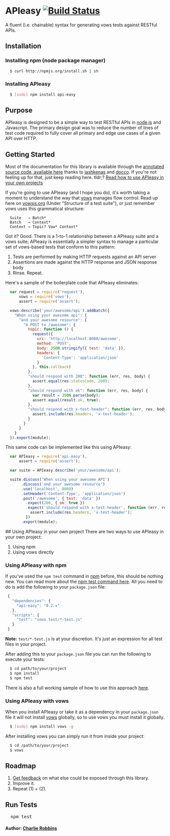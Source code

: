# APIeasy [![Build Status](https://secure.travis-ci.org/flatiron/api-easy.png)](http://travis-ci.org/flatiron/api-easy)

A fluent (i.e. chainable) syntax for generating vows tests against RESTful APIs.

## Installation

### Installing npm (node package manager)
``` bash
  $ curl http://npmjs.org/install.sh | sh
```

### Installing APIeasy
``` bash
  $ [sudo] npm install api-easy
```

## Purpose
APIeasy is designed to be a simple way to test RESTful APIs in [node.js][0] and Javascript. The primary design goal was to reduce the number of lines of test code required to fully cover all primary and edge use cases of a given API over HTTP.

## Getting Started
Most of the documentation for this library is available through the [annotated source code, available here][1] thanks to [jashkenas][2] and [docco][3]. If you're not feeling up for that, just keep reading here. tldr;? [Read how to use APIeasy in your own projects][4]

If you're going to use APIeasy (and I hope you do), it's worth taking a moment to understand the way that [vows][5] manages flow control. Read up here on [vowsjs.org][5] (Under "Structure of a test suite"), or just remember vows uses this grammatical structure:

```
  Suite   → Batch*
  Batch   → Context*
  Context → Topic? Vow* Context*
```

Got it? Good. There is a 1-to-1 relationship between a APIeasy suite and a vows suite; APIeasy is essentially a simpler syntax to manage a particular set of vows-based tests that conform to this pattern:

1. Tests are performed by making HTTP requests against an API server
2. Assertions are made against the HTTP response and JSON response body
3. Rinse. Repeat.

Here's a sample of the boilerplate code that APIeasy eliminates:

``` js
  var request = require('request'),
      vows = require('vows'),
      assert = require('assert');

  vows.describe('your/awesome/api').addBatch({
    "When using your awesome api": {
      "and your awesome resource": {
        "A POST to /awesome": {
          topic: function () {
            request({
              uri: 'http://localhost:8080/awesome',
              method: 'POST',
              body: JSON.stringify({ test: 'data' }),
              headers: {
                'Content-Type': 'application/json'
              }
            }, this.callback)
          },
          "should respond with 200": function (err, res, body) {
            assert.equal(res.statusCode, 200);
          },
          "should respond with ok": function (err, res, body) {
            var result = JSON.parse(body);
            assert.equal(result.ok, true);
          },
          "should respond with x-test-header": function (err, res, body) {
            assert.include(res.headers, 'x-test-header');
          }
        }
      }
    }
  }).export(module);
```

This same code can be implemented like this using APIeasy:

``` js
  var APIeasy = require('api-easy'),
      assert = require('assert');

  var suite = APIeasy.describe('your/awesome/api');

  suite.discuss('When using your awesome API')
       .discuss('and your awesome resource')
       .use('localhost', 8080)
       .setHeader('Content-Type', 'application/json')
       .post('/awesome', { test: 'data' })
         .expect(200, { ok: true })
         .expect('should respond with x-test-header', function (err, res, body) {
           assert.include(res.headers, 'x-test-header');
         })
       .export(module);
```

<a name="using-api-easy">
## Using APIeasy in your own project
There are two ways to use APIeasy in your own project:

1. Using npm
2. Using vows directly

### Using APIeasy with npm
If you've used the `npm test` command in [npm][7] before, this should be nothing new. You can read more about the [npm test command here][8]. All you need to do is add the following to your `package.json` file:

``` js
 {
   "dependencies": {
     "api-easy": "0.2.x"
   },
   "scripts": {
     "test": "vows test/*-test.js"
   }
 }
```

**Note:** `test/*-test.js` is at your discretion. It's just an expression for all test files in your project.

After adding this to your `package.json` file you can run the following to execute your tests:

``` bash
  $ cd path/to/your/project
  $ npm install
  $ npm test
```

There is also a full working sample of how to use this approach [here][9].

### Using APIeasy with vows
When you install APIeasy or take it as a dependency in your `package.json` file it will not install [vows][5] globally, so to use vows you must install it globally.

``` bash
  $ [sudo] npm install vows -g
```

After installing vows you can simply run it from inside your project:

``` bash
  $ cd /path/to/your/project
  $ vows
```

## Roadmap

1. [Get feedback][6] on what else could be exposed through this library.
2. Improve it.
3. Repeat (1) + (2).

## Run Tests
<pre>
  npm test
</pre>

#### Author: [Charlie Robbins](http://nodejitsu.com)

[0]: http://nodejs.org
[1]: http://flatiron.github.com/api-easy
[2]: http://github.com/jashkenas
[3]: http://github.com/jashkenas/docco
[4]: #using-api-easy
[5]: http://vowsjs.org
[6]: http://github.com/flatiron/api-easy/issues
[7]: http://npmjs.org
[8]: https://github.com/isaacs/npm/blob/master/doc/test.md
[9]: https://gist.github.com/1039425

